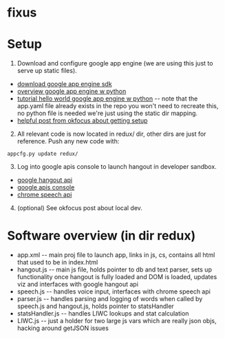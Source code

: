 fixus
=====

# Setup #

1. Download and configure google app engine (we are using this just to serve up static files). 
+ [download google app engine sdk](https://developers.google.com/appengine/downloads)
+ [overview google app engine w python](https://developers.google.com/appengine/docs/python/gettingstartedpython27/devenvironment)
+ [tutorial hello world google app engine w python](https://developers.google.com/appengine/docs/python/gettingstartedpython27/helloworld) -- note that the app.yaml file already exists in the repo you won't need to recreate this, no python file is needed we're just using the static dir mapping.
+ [helpful post from okfocus about getting setup](http://drawwithyourface.tumblr.com/post/23308876869/geting-up-and-running-with-google-hangouts)

2. All relevant code is now located in redux/ dir, other dirs are just for reference. Push any new code with:
```
appcfg.py update redux/
```

3. Log into google apis console to launch hangout in developer sandbox.
+ [google hangout api](https://developers.google.com/+/hangouts/getting-started)
+ [google apis console](https://code.google.com/apis/console/b/0/#project:652359686588)
+ [chrome speech api](http://developer.chrome.com/extensions/experimental.speechInput.html)

4. (optional) See okfocus post about local dev.


# Software overview (in dir redux) #
+ app.xml -- main proj file to launch app, links in js, cs, contains all html that used to be in index.html
+ hangout.js -- main js file, holds pointer to db and text parser, sets up functionality once hangout is fully loaded and DOM is loaded, updates viz and interfaces with google hangout api
+ speech.js -- handles voice input, interfaces with chrome speech api
+ parser.js -- handles parsing and logging of words when called by speech.js and hangout.js, holds pointer to statsHandler
+ statsHandler.js -- handles LIWC lookups and stat calculation 
+ LIWC.js -- just a holder for two large js vars which are really json objs, hacking around getJSON issues
